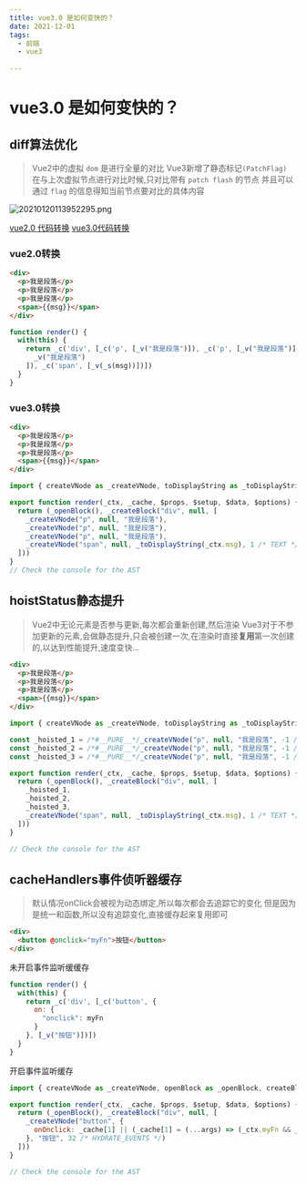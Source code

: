 ```yaml
---
title: vue3.0 是如何变快的？
date: 2021-12-01
tags:
  - 前端 
  - vue3 
 
---
```


# vue3.0 是如何变快的？
## diff算法优化
> Vue2中的虚拟 `dom` 是进行全量的对比
> Vue3新增了静态标记` (PatchFlag) `
> 在与上次虚拟节点进行对比时候,只对比带有 `patch flash` 的节点
> 并且可以通过 `flag` 的信息得知当前节点要对比的具体内容

<!--more-->

![20210120113952295.png](/notes/note_images/1F02B128-59E5-44C9-B8C4-F4F75A06E2E1-2755-000067453F1DD80C/20210120113952295.png)

[vue2.0 代码转换](https://template-explorer.vuejs.org/#%3Cdiv%20id%3D%22app%22%3E%7B%7B%20msg%20%7D%7D%3C%2Fdiv%3E)
[vue3.0代码转换](https://vue-next-template-explorer.netlify.app/#%7B%22src%22%3A%22%3Cdiv%3EHello%20World!%3C%2Fdiv%3E%22%2C%22options%22%3A%7B%22mode%22%3A%22module%22%2C%22filename%22%3A%22Foo.vue%22%2C%22prefixIdentifiers%22%3Afalse%2C%22hoistStatic%22%3Afalse%2C%22cacheHandlers%22%3Afalse%2C%22scopeId%22%3Anull%2C%22inline%22%3Afalse%2C%22ssrCssVars%22%3A%22%7B%20color%20%7D%22%2C%22compatConfig%22%3A%7B%22MODE%22%3A3%7D%2C%22whitespace%22%3A%22condense%22%2C%22bindingMetadata%22%3A%7B%22TestComponent%22%3A%22setup-const%22%2C%22setupRef%22%3A%22setup-ref%22%2C%22setupConst%22%3A%22setup-const%22%2C%22setupLet%22%3A%22setup-let%22%2C%22setupMaybeRef%22%3A%22setup-maybe-ref%22%2C%22setupProp%22%3A%22props%22%2C%22vMySetupDir%22%3A%22setup-const%22%7D%7D%7D)

### vue2.0转换
```html
<div>
  <p>我是段落</p>
  <p>我是段落</p>
  <p>我是段落</p>
  <span>{{msg}}</span>
</div>

```

```js
function render() {
  with(this) {
    return _c('div', [_c('p', [_v("我是段落")]), _c('p', [_v("我是段落")]), _c('p', [
      _v("我是段落")
    ]), _c('span', [_v(_s(msg))])])
  }
}
```

### vue3.0转换
```html
<div>
  <p>我是段落</p>
  <p>我是段落</p>
  <p>我是段落</p>
  <span>{{msg}}</span>
</div>
```

```js
import { createVNode as _createVNode, toDisplayString as _toDisplayString, openBlock as _openBlock, createBlock as _createBlock } from "vue"

export function render(_ctx, _cache, $props, $setup, $data, $options) {
  return (_openBlock(), _createBlock("div", null, [
    _createVNode("p", null, "我是段落"),
    _createVNode("p", null, "我是段落"),
    _createVNode("p", null, "我是段落"),
    _createVNode("span", null, _toDisplayString(_ctx.msg), 1 /* TEXT */)
  ]))
}
// Check the console for the AST
```

## hoistStatus静态提升
> Vue2中无论元素是否参与更新,每次都会重新创建,然后渲染
> Vue3对于不参加更新的元素,会做静态提升,只会被创建一次,在渲染时直接**复用**第一次创建的,以达到性能提升,速度变快…

```html
<div>
  <p>我是段落</p>
  <p>我是段落</p>
  <p>我是段落</p>
  <span>{{msg}}</span>
</div>

```

```js
import { createVNode as _createVNode, toDisplayString as _toDisplayString, openBlock as _openBlock, createBlock as _createBlock } from "vue"

const _hoisted_1 = /*#__PURE__*/_createVNode("p", null, "我是段落", -1 /* HOISTED */)
const _hoisted_2 = /*#__PURE__*/_createVNode("p", null, "我是段落", -1 /* HOISTED */)
const _hoisted_3 = /*#__PURE__*/_createVNode("p", null, "我是段落", -1 /* HOISTED */)

export function render(_ctx, _cache, $props, $setup, $data, $options) {
  return (_openBlock(), _createBlock("div", null, [
    _hoisted_1,
    _hoisted_2,
    _hoisted_3,
    _createVNode("span", null, _toDisplayString(_ctx.msg), 1 /* TEXT */)
  ]))
}

// Check the console for the AST
```

## cacheHandlers事件侦听器缓存
> 默认情况onClick会被视为动态绑定,所以每次都会去追踪它的变化
> 但是因为是统一和函数,所以没有追踪变化,直接缓存起来复用即可

```html
<div>
  <button @onclick="myFn">按钮</button>
</div>
```

未开启事件监听缓缓存

```js
function render() {
  with(this) {
    return _c('div', [_c('button', {
      on: {
        "onclick": myFn
      }
    }, [_v("按钮")])])
  }
}
```

开启事件监听缓存

```js
import { createVNode as _createVNode, openBlock as _openBlock, createBlock as _createBlock } from "vue"

export function render(_ctx, _cache, $props, $setup, $data, $options) {
  return (_openBlock(), _createBlock("div", null, [
    _createVNode("button", {
      onOnclick: _cache[1] || (_cache[1] = (...args) => (_ctx.myFn && _ctx.myFn(...args)))
    }, "按钮", 32 /* HYDRATE_EVENTS */)
  ]))
}

// Check the console for the AST

```

